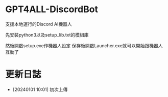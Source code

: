 # GPT4ALL-DiscordBot

支援本地運行的Discord AI機器人

先安裝python3以及setup_lib.txt的模組庫

然後開啟setup.exe作機器人設定
保存後開啟Launcher.exe就可以開始跟機器人互動了

# 更新日誌
- [20240101 10:01] 初次上傳
